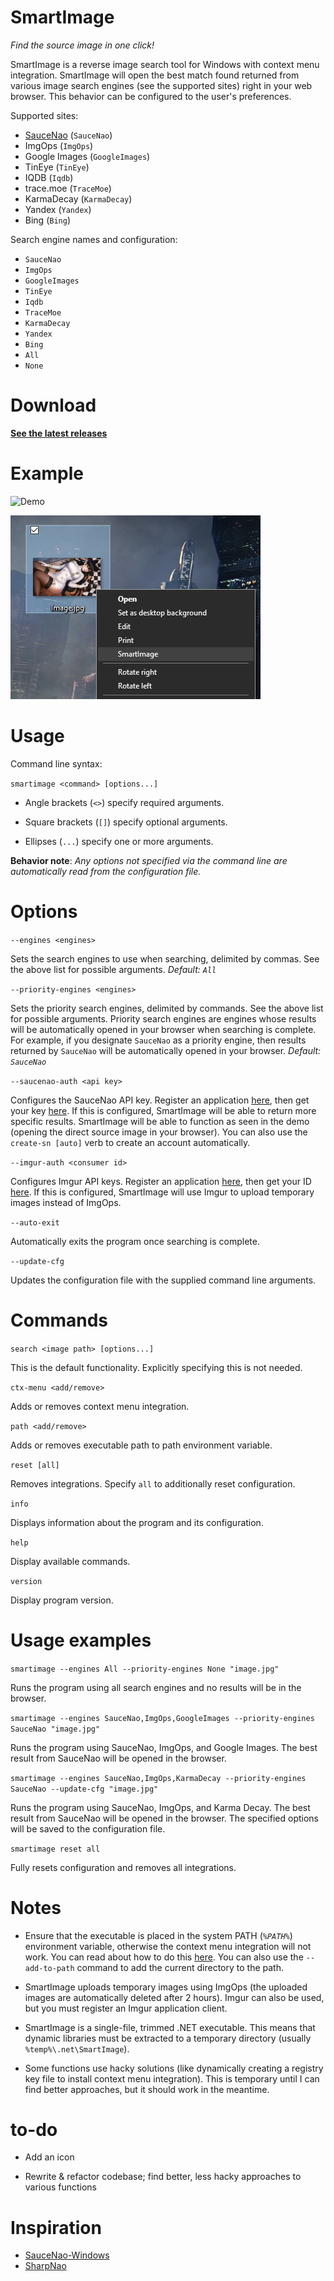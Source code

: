 # SmartImage

*Find the source image in one click!*

SmartImage is a reverse image search tool for Windows with context menu integration. SmartImage will open the best match found returned from various image search engines (see the supported sites) right in your web browser. This behavior can be configured to the user's preferences.

Supported sites:

- [SauceNao](https://saucenao.com/) (`SauceNao`)
- ImgOps (`ImgOps`)
- Google Images (`GoogleImages`)
- TinEye (`TinEye`)
- IQDB (`Iqdb`)
- trace.moe (`TraceMoe`)
- KarmaDecay (`KarmaDecay`)
- Yandex (`Yandex`)
- Bing (`Bing`)

Search engine names and configuration:

- `SauceNao`
- `ImgOps`
- `GoogleImages`
- `TinEye`
- `Iqdb`
- `TraceMoe`
- `KarmaDecay`
- `Yandex`
- `Bing`
- `All`
- `None`

# Download

**[See the latest releases](https://github.com/Decimation/SmartImage/releases)**

# Example

![Demo](https://github.com/Decimation/SmartImage/raw/master/Demo.gif)

![Context menu image](https://github.com/Decimation/SmartImage/blob/master/Context%20menu%20integration.png)


# Usage

Command line syntax:

`smartimage <command> [options...]`

- Angle brackets (`<>`) specify required arguments.

- Square brackets (`[]`) specify optional arguments. 

- Ellipses (`...`) specify one or more arguments.

**Behavior note**: *Any options not specified via the command line are automatically read from the configuration file.*

# Options

`--engines <engines>`

Sets the search engines to use when searching, delimited by commas. See the above list for possible arguments. 
*Default: `All`*

`--priority-engines <engines>`

Sets the priority search engines, delimited by commands. See the above list for possible arguments. Priority search engines are engines whose results will be automatically opened in your browser when searching is complete. For example, if you designate `SauceNao` as a priority engine, then results returned by
`SauceNao` will be automatically opened in your browser. *Default: `SauceNao`*

`--saucenao-auth <api key>`

Configures the SauceNao API key. Register an application [here](https://saucenao.com/user.php), then get your key [here](https://saucenao.com/user.php?page=search-api). If this is configured, SmartImage will be able to return more specific results. SmartImage will be able to function as seen in the demo (opening the direct source image in your browser). You can also use the
`create-sn [auto]` verb to create an account automatically. 

`--imgur-auth <consumer id>`

Configures Imgur API keys. Register an application [here](https://api.imgur.com/oauth2/addclient), then get your ID [here](https://imgur.com/account/settings/apps). If this is configured, SmartImage will use Imgur to upload temporary images instead of ImgOps.

`--auto-exit`

Automatically exits the program once searching is complete.

`--update-cfg`

Updates the configuration file with the supplied command line arguments.



# Commands

`search <image path> [options...]`

This is the default functionality. Explicitly specifying this is not needed.

`ctx-menu <add/remove>`

Adds or removes context menu integration.

`path <add/remove>`

Adds or removes executable path to path environment variable.

`reset [all]`

Removes integrations. Specify `all` to additionally reset configuration.

`info`

Displays information about the program and its configuration.

`help`

Display available commands.

`version`

Display program version.

# Usage examples

`smartimage --engines All --priority-engines None "image.jpg"`

Runs the program using all search engines and no results will be in the browser.

`smartimage --engines SauceNao,ImgOps,GoogleImages --priority-engines SauceNao "image.jpg"`

Runs the program using SauceNao, ImgOps, and Google Images. The best result from SauceNao will be opened in the browser.

`smartimage --engines SauceNao,ImgOps,KarmaDecay --priority-engines SauceNao --update-cfg "image.jpg"`

Runs the program using SauceNao, ImgOps, and Karma Decay. The best result from SauceNao will be opened in the browser.
The specified options will be saved to the configuration file.

`smartimage reset all`

Fully resets configuration and removes all integrations.

# Notes

- Ensure that the executable is placed in the system PATH (*`%PATH%`*) environment variable, otherwise the context menu integration will not work. You can read about how to do this [here](https://superuser.com/questions/949560/how-do-i-set-system-environment-variables-in-windows-10). You can also use the `--add-to-path` command to add the current directory to the path.

- SmartImage uploads temporary images using ImgOps (the uploaded images are automatically deleted after 2 hours). Imgur can also be used, but you must register an Imgur application client.

- SmartImage is a single-file, trimmed .NET executable. This means that dynamic libraries must be extracted to a temporary directory
(usually `%temp%\.net\SmartImage`).

- Some functions use hacky solutions (like dynamically creating a registry key file to install context menu integration). This is temporary until I can find better approaches, but it should work in the meantime.

# to-do

- Add an icon

- Rewrite & refactor codebase; find better, less hacky approaches to various functions

# Inspiration

- [SauceNao-Windows](https://github.com/RoxasShadow/SauceNao-Windows)
- [SharpNao](https://github.com/Lazrius/SharpNao)
